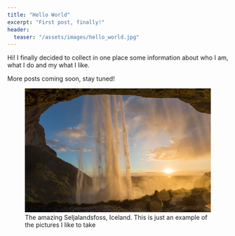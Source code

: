 ```yaml
---
title: "Hello World"
excerpt: "First post, finally!"
header:
  teaser: "/assets/images/hello_world.jpg"
---
```


Hi! I finally decided to collect in one place some information about who I am, what I do and my what I like.

More posts coming soon, stay tuned!

<figure>
	<a href="/assets/images/hello_world.jpg"><img src="/assets/images/hello_world_small.jpg" alt="The Seljalandsfoss waterfall, Iceland"></a>
	<figcaption>The amazing Seljalandsfoss, Iceland. This is just an example of the pictures I like to take</figcaption>
</figure>